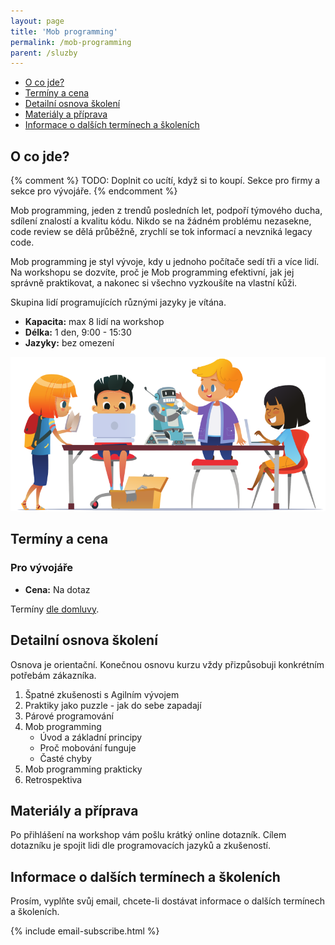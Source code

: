 ```yaml
---
layout: page
title: 'Mob programming'
permalink: /mob-programming
parent: /sluzby
---
```


- [O co jde?](/mob-programming#o-co-jde)
- [Termíny a cena](/mob-programming#termíny-a-cena)
- [Detailní osnova školení](/mob-programming#detailní-osnova-školení)
- [Materiály a příprava](/mob-programming#materiály-a-příprava)
- [Informace o dalších termínech a školeních](/mob-programming#informace-o-dalších-termínech-a-školeních)

## O co jde?

{% comment %}
TODO: Doplnit co ucítí, když si to koupí. Sekce pro firmy a sekce pro vývojáře.
{% endcomment %}

Mob programming, jeden z trendů posledních let,
podpoří týmového ducha, sdílení znalostí a kvalitu kódu.
Nikdo se na žádném problému nezasekne, code review se dělá průběžně,
zrychlí se tok informací a nevzniká legacy code.

Mob programming je styl vývoje, kdy u jednoho počítače sedí tři a více lidí.
Na workshopu se dozvíte, proč je Mob programming efektivní, jak jej správně
praktikovat, a nakonec si všechno vyzkoušíte na vlastní kůži.

Skupina lidí programujících různými jazyky je vítána.

- **Kapacita:** max 8 lidí na workshop
- **Délka:** 1 den, 9:00 - 15:30
- **Jazyky:** bez omezení

![Mob programming](/assets/mob-programming.png)

## Termíny a cena

### Pro vývojáře

- **Cena:** Na dotaz

Termíny [dle domluvy](/kontakt).

## Detailní osnova školení

Osnova je orientační.
Konečnou osnovu kurzu vždy přizpůsobuji konkrétním potřebám zákazníka.

1. Špatné zkušenosti s Agilním vývojem
1. Praktiky jako puzzle - jak do sebe zapadají
1. Párové programování
1. Mob programming
     - Úvod a základní principy
     - Proč mobování funguje
     - Časté chyby
1. Mob programming prakticky
1. Retrospektiva


## Materiály a příprava

Po přihlášení na workshop vám pošlu krátký online dotazník.
Cílem dotazníku je spojit lidi dle programovacích jazyků a zkušeností.

## Informace o dalších termínech a školeních

Prosím, vyplňte svůj email, chcete-li dostávat informace o dalších termínech a školeních.

{% include email-subscribe.html %}
